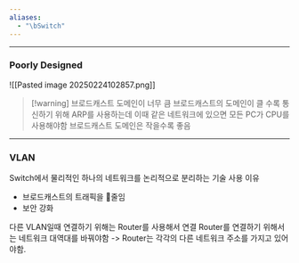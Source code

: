 ```yaml
---
aliases:
  - "\bSwitch"
---
```


---
### Poorly Designed
![[Pasted image 20250224102857.png]]
> [!warning] 브로드캐스트 도메인이 너무 큼
> 브로드캐스트의 도메인이 클 수록 통신하기 위해 ARP를 사용하는데 이때 같은 네트워크에 있으면 모든 PC가 CPU를 사용해야함
> 브로드캐스트 도메인은 작을수록 좋음


---
### VLAN

Switch에서 물리적인 하나의 네트워크를 논리적으로 분리하는 기술
사용 이유
- 브로드캐스트의 트래픽을 줄임
- 보안 강화

다른 VLAN일때 연결하기 위해는 Router를 사용해서 연결
Router를 연결하기 위해서는 네트워크 대역대를 바꿔야함
-> Router는 각각의 다른 네트워크 주소를 가지고 있어야함.

